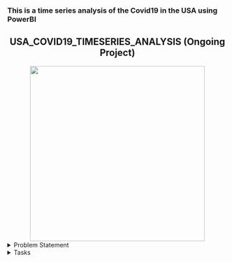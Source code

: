 ### This is a time series analysis of the Covid19 in the USA using PowerBI

<h2 align="center"> USA_COVID19_TIMESERIES_ANALYSIS (Ongoing Project)</h2>


<div align="center">
<img src="globalstore.jpg"  width="400" height="400" />
</div>
                            
<details>
<summary>Problem Statement</summary>
New York Times would like to curate an updated visualization based on the COVID-19 data set for an upcoming recap article. This data contains the COVID Dataset for US Counties for the recent month and would like to see trends and recap by US county and state, cases, and deaths.
</details>

<details>
<summary>Tasks</summary>
You've been hired to come in as a data analyst working for New York Times. The New York Times is planning to publish an updated Covid statistics article in their next paper. They need an updated visual based on the newest set of data.  You will be working closely with Amala Laray, Chief Content Officer to complete this project.
</details>
